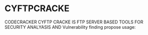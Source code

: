 # CYFTPCRACKE
CODECRACKER
CYFTP CRACKE IS FTP SERVER BASED TOOLS FOR SECURITY ANALYASIS AND Vulnerability finding propose
usage:
